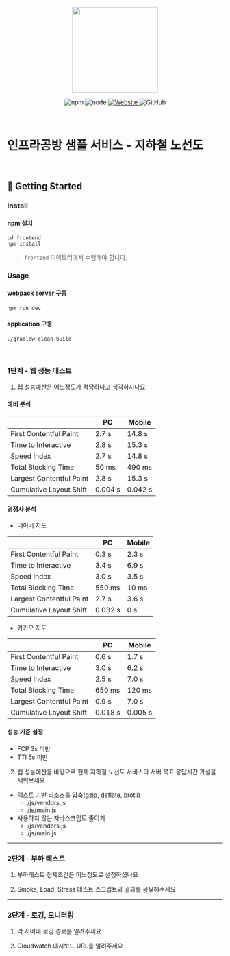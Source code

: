 <p align="center">
    <img width="200px;" src="https://raw.githubusercontent.com/woowacourse/atdd-subway-admin-frontend/master/images/main_logo.png"/>
</p>
<p align="center">
  <img alt="npm" src="https://img.shields.io/badge/npm-%3E%3D%205.5.0-blue">
  <img alt="node" src="https://img.shields.io/badge/node-%3E%3D%209.3.0-blue">
  <a href="https://edu.nextstep.camp/c/R89PYi5H" alt="nextstep atdd">
    <img alt="Website" src="https://img.shields.io/website?url=https%3A%2F%2Fedu.nextstep.camp%2Fc%2FR89PYi5H">
  </a>
  <img alt="GitHub" src="https://img.shields.io/github/license/next-step/atdd-subway-service">
</p>

<br>

# 인프라공방 샘플 서비스 - 지하철 노선도

<br>

## 🚀 Getting Started

### Install
#### npm 설치
```
cd frontend
npm install
```
> `frontend` 디렉토리에서 수행해야 합니다.

### Usage
#### webpack server 구동
```
npm run dev
```
#### application 구동
```
./gradlew clean build
```
<br>


### 1단계 - 웹 성능 테스트
1. 웹 성능예산은 어느정도가 적당하다고 생각하시나요

#### 예비 분석

|                        | PC      | Mobile |
|------------------------|---------|--------|
| First Contentful Paint | 2.7 s   | 14.8 s |
| Time to Interactive    | 2.8 s   | 15.3 s |
| Speed Index            | 2.7 s   | 14.8 s |
| Total Blocking Time    | 50 ms   | 490 ms |
| Largest Contentful Paint    | 2.8 s   | 15.3 s |
| Cumulative Layout Shift    | 0.004 s | 0.042 s |


#### 경쟁사 분석
- 네이버 지도

|                          | PC      | Mobile  |
|--------------------------|---------|---------|
| First Contentful Paint   | 0.3 s   | 2.3 s   |
| Time to Interactive      | 3.4 s   | 6.9 s   |
| Speed Index            | 3.0 s   | 3.5 s   |
| Total Blocking Time    | 550 ms  | 10 ms   |
| Largest Contentful Paint    | 2.7 s   | 3.6 s   |
| Cumulative Layout Shift    | 0.032 s | 0 s |

- 카카오 지도

|                          | PC      | Mobile  |
|--------------------------|---------|---------|
| First Contentful Paint   | 0.6 s   | 1.7 s   |
| Time to Interactive      | 3.0 s   | 6.2 s   |
| Speed Index            | 2.5 s   | 7.0 s   |
| Total Blocking Time    | 650 ms  | 120 ms  |
| Largest Contentful Paint    | 0.9 s   | 7.0 s   |
| Cumulative Layout Shift    | 0.018 s | 0.005 s |


#### 성능 기준 설정
- FCP 3s 미만
- TTI 5s 미만


2. 웹 성능예산을 바탕으로 현재 지하철 노선도 서비스의 서버 목표 응답시간 가설을 세워보세요.
- 텍스트 기반 리소스를 압축(gzip, deflate, brotli)
  - /js/vendors.js
  - /js/main.js
- 사용하지 않는 자바스크립트 줄이기
  - /js/vendors.js
  - /js/main.js
---

### 2단계 - 부하 테스트 
1. 부하테스트 전제조건은 어느정도로 설정하셨나요

2. Smoke, Load, Stress 테스트 스크립트와 결과를 공유해주세요

---

### 3단계 - 로깅, 모니터링
1. 각 서버내 로깅 경로를 알려주세요

2. Cloudwatch 대시보드 URL을 알려주세요

